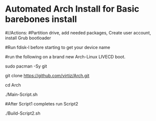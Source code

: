 # Automated Arch Install for Basic barebones install

#//Actions:
#Partition drive, add needed packages, Create user account, install Grub bootloader

#Run fdisk-l before starting to get your device name

#run the following on a brand new Arch-Linux LIVECD boot.

sudo pacman -Sy git

git clone https://github.com/virtiz/Arch.git

cd Arch

./Main-Script.sh

#After Script1 completes run Script2 

./Build-Script2.sh
